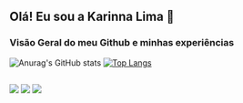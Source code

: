 ## Olá! Eu sou a Karinna Lima 👋

### Visão Geral do meu Github e minhas experiências

![Anurag's GitHub stats](https://github-readme-stats.vercel.app/api?username=karinnalims&show_icons=true&theme=radical)
[![Top Langs](https://github-readme-stats.vercel.app/api/top-langs/?username=karinnalims&theme=radical)](https://github.com/karinnalims/github-readme-stats)

##

<div> 
  <a href="https://instagram.com/karinnalimaa" target="_blank"><img src="https://img.shields.io/badge/-Instagram-%23E4405F?style=for-the-badge&logo=instagram&logoColor=white" target="_blank"></a>
  <a href = "mailto:karinnalimaa@gmail.com"><img src="https://img.shields.io/badge/-Gmail-%23333?style=for-the-badge&logo=gmail&logoColor=white" target="_blank"></a>
  <a href="https://www.linkedin.com/in/karinnalima/" target="_blank"><img src="https://img.shields.io/badge/-LinkedIn-%230077B5?style=for-the-badge&logo=linkedin&logoColor=white" target="_blank"></a>
</div>
